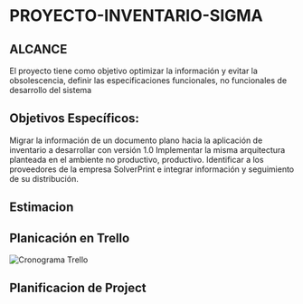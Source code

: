 # PROYECTO-INVENTARIO-SIGMA
## ALCANCE
  El proyecto tiene como objetivo optimizar la información y evitar la obsolescencia, definir las especificaciones funcionales, no funcionales de desarrollo del sistema 
## Objetivos Específicos:
Migrar la información de un documento plano hacia la aplicación de inventario a desarrollar con versión 1.0
Implementar la misma arquitectura planteada en el ambiente no productivo, productivo.
Identificar a los proveedores de la empresa SolverPrint e integrar información y seguimiento de su distribución.

## Estimacion
## Planicación en Trello
![Cronograma Trello](https://1.bp.blogspot.com/-D5Qc_-UTPBM/X7rbwYN9VrI/AAAAAAAAZ9M/4E5DC1F08DQ0ny8hlRbyeseW-8DGNsRgwCLcBGAsYHQ/s1366/trello.JPG)
## Planificacion de Project



